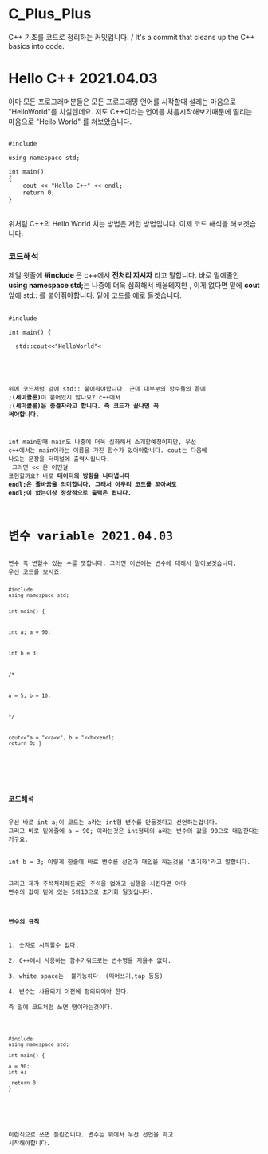 # C_Plus_Plus
C++ 기초를 코드로 정리하는 커밋입니다.   / It's a commit that cleans up the C++ basics into code.

<h1>Hello C++ 2021.04.03</h1>
아마 모든 프로그래머분들은 모든 프로그래밍 언어를 시작할때 설레는 마음으로 "HelloWorld"를 치실텐데요.
저도 C++이라는 언어를 처음시작해보기때문에 떨리는 마음으로 "Hello World" 를 쳐보았습니다.

<pre>
<code>
#include <iostream>
 
using namespace std;
 
int main()
{
    cout << "Hello C++" << endl;
    return 0;
}
</code>
</pre>
위처럼 C++의 Hello World 치는 방법은 저런 방법입니다. 이제 코드 해석을 해보겟습니다.

<h3>코드해석</h3>
제일 윗줄에 <strong>#include <iostream></strong>은 c++에서 <strong>전처리 지시자</strong> 라고 말합니다.
바로 밑에줄인 <strong>using namespace std;</strong>는 나중에 더욱 심화해서 배울테지만 , 이게 없다면
밑에 <strong>cout</strong>앞에 std:: 를 붙어줘야합니다. 밑에 코드를 예로 들겟습니다.

  <pre>
  <code>
#include <iostream>

int main() {

  std::cout<<"HelloWorld"<<endl;
  return 0;
}

  </code>
  </pre>
  
위에 코드처럼 앞에 std:: 붙어줘야합니다. 근데 대부분의 함수들의 끝에 <strong>;(세미콜론)</strong>이 붙어있지 않나요?
c++에서 <strong>;(세미콜론)은 종결자라고 합니다. 즉 코드가 끝나면 꼭 써야합니다.</strong>

int main할때 main도 나중에 더욱 심화해서 소개할예정이지만, 우선 c++에서는 main이라는 이름을 가진 함수가 있어야합니다.
cout는 다음에 나오는 문장을 터미널에 출력시킵니다. 
<br> 그러면 << 은 어떤걸 표현할까요? 바로 <strong>데이터의 방향을 나타냅니다</strong>
<strong>endl;은 줄바꿈을 의미합니다. 그래서 아무리 코드를 꼬아써도 endl;이 없는이상 정상적으로 출력은 됩니다.</strong>

<h1>변수 variable 2021.04.03</h1>
변수 즉 변할수 있는 수를 뜻합니다. 그러면 이번에는 변수에 대해서 알아보겟습니다.
우선 코드를 보시죠.
<pre>
<code>
#include <iostream>
using namespace std;

int main() {

 int a;
 a = 90;
 
 int b = 3;
 
/*

a = 5;
b = 10;

*/

cout<<"a = "<<a<<", b = "<<b<<endl;
return 0;
}

</code>
</pre>

<h3>코드해석</h3>
우선 바로 int a;이 코드는 a라는 int형 변수를 만들겟다고 선언하는겁니다.
그리고 바로 밑에줄에 a = 90; 이라는것은 int형태의 a라는 변수의 값을 90으로 대입한다는거구요.
<br>
int b = 3; 이렇게 한줄에 바로 변수를 선언과 대입을 하는것을 '초기화'라고 말합니다.

그리고 제가 주석처리해둔곳은 주석을 없애고 실행을 시킨다면 아마 변수의 값이 밑에 있는 5와10으로 초기화 될것입니다.

<h4>변수의 규칙</h4>
1. 숫자로 시작할수 없다.<br>
2. C++에서 사용하는 함수키워드로는 변수명을 지을수 없다.<br>
3. white space는  불가능하다. (띄어쓰기,tap 등등)<br>
4. 변수는 사용되기 이전에 정의되어야 한다.<br>
즉 밑에 코드처럼 쓰면 땡이라는것이다.<br>

<pre>
<code>
#include <iostream>
using namespace std;

int main() {

a = 90;
int a;

 return 0;
}

</code>
</pre>

이런식으로 쓰면 틀린겁니다. 변수는 위에서 우선 선언을 하고 시작해야합니다.


